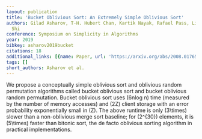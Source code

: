 ```yaml
---
layout: publication
title: 'Bucket Oblivious Sort: An Extremely Simple Oblivious Sort'
authors: Gilad Asharov, T-H. Hubert Chan, Kartik Nayak, Rafael Pass, Ling Ren, Elaine
  Shi
conference: Symposium on Simplicity in Algorithms
year: 2019
bibkey: asharov2019bucket
citations: 18
additional_links: [{name: Paper, url: 'https://arxiv.org/abs/2008.01765'}]
tags: []
short_authors: Asharov et al.
---
```

We propose a conceptually simple oblivious sort and oblivious random
permutation algorithms called bucket oblivious sort and bucket oblivious random
permutation. Bucket oblivious sort uses \(6nlog n\) time (measured by the number
of memory accesses) and \(2Z\) client storage with an error probability
exponentially small in \(Z\). The above runtime is only \(3\times\) slower than a
non-oblivious merge sort baseline; for \(2^\{30\}\) elements, it is \(5\times\)
faster than bitonic sort, the de facto oblivious sorting algorithm in practical
implementations.